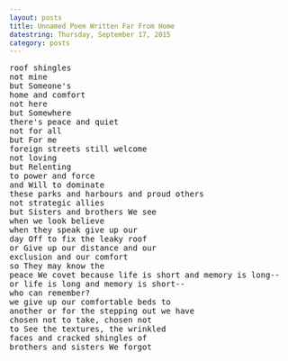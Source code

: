 ```yaml
---
layout: posts
title: Unnamed Poem Written Far From Home
datestring: Thursday, September 17, 2015
category: posts
---
```

<samp>
roof shingles<br>
not mine<br>
but Someone's<br>
home and comfort<br>
not here<br>
but Somewhere<br>
there's peace and quiet<br>
not for all<br>
but For me<br>
foreign streets still welcome<br>
not loving<br>
but Relenting<br>
to power and force<br>
and Will to dominate<br>
these parks and harbours and proud others<br>
not strategic allies<br>
but Sisters and brothers We see<br>
when we look believe<br>
when they speak give up our<br>
day Off to fix the leaky roof<br>
or Give up our distance and our<br>
exclusion and our comfort<br>
so They may know the<br>
peace We covet because life is short and memory is long--<br>
or life is long and memory is short--<br>
who can remember?<br>
we give up our comfortable beds to<br>
another or for the stepping out we have<br>
chosen not to take, chosen not<br>
to See the textures, the wrinkled<br>
faces and cracked shingles of<br>
brothers and sisters We forgot<br>
</samp>
